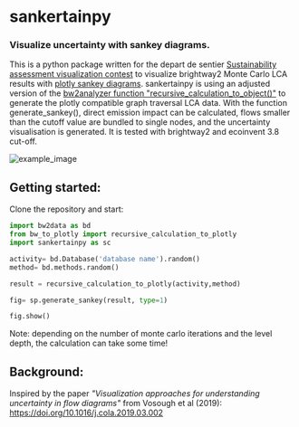 # sankertainpy

### Visualize uncertainty with sankey diagrams.


This is a python package written for the depart de sentier [Sustainability assessment visualization contest](https://github.com/Depart-de-Sentier/visualization-contest-2022) to visualize brightway2 Monte Carlo LCA results with [plotly sankey diagrams](https://plotly.com/python/sankey-diagram/). sankertainpy is using an adjusted version of the [bw2analyzer function "recursive_calculation_to_object()"](https://github.com/brightway-lca/brightway2-analyzer/blob/main/bw2analyzer/utils.py) to generate the plotly compatible graph traversal LCA data. With the function generate_sankey(), direct emission impact can be calculated, flows smaller than the cutoff value are bundled to single nodes, and the uncertainty visualisation is generated. It is tested with brightway2 and ecoinvent 3.8 cut-off.  

![example_image](/images/example_diagram.png)

## Getting started:

Clone the repository and start:


```python
import bw2data as bd
from bw_to_plotly import recursive_calculation_to_plotly
import sankertainpy as sc

activity= bd.Database('database name').random()
method= bd.methods.random()

result = recursive_calculation_to_plotly(activity,method)

fig= sp.generate_sankey(result, type=1)

fig.show()
```
Note: depending on the number of monte carlo iterations and the level depth, the calculation can take some time!

## Background:

Inspired by the paper *"Visualization approaches for understanding uncertainty in flow diagrams"* from Vosough et al (2019):
https://doi.org/10.1016/j.cola.2019.03.002




